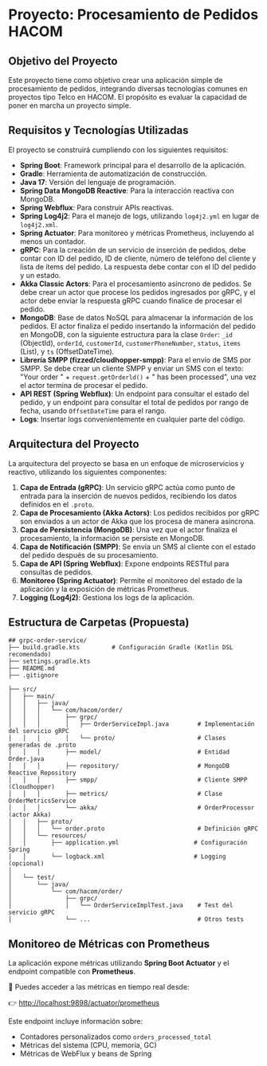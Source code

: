 # Proyecto: Procesamiento de Pedidos HACOM

## Objetivo del Proyecto
Este proyecto tiene como objetivo crear una aplicación simple de procesamiento de pedidos, integrando diversas tecnologías comunes en proyectos tipo Telco en HACOM. El propósito es evaluar la capacidad de poner en marcha un proyecto simple.

## Requisitos y Tecnologías Utilizadas

El proyecto se construirá cumpliendo con los siguientes requisitos:

* **Spring Boot**: Framework principal para el desarrollo de la aplicación.
* **Gradle**: Herramienta de automatización de construcción.
* **Java 17**: Versión del lenguaje de programación.
* **Spring Data MongoDB Reactive**: Para la interacción reactiva con MongoDB.
* **Spring Webflux**: Para construir APIs reactivas.
* **Spring Log4j2**: Para el manejo de logs, utilizando `log4j2.yml` en lugar de `log4j2.xml`.
* **Spring Actuator**: Para monitoreo y métricas Prometheus, incluyendo al menos un contador.
* **gRPC**: Para la creación de un servicio de inserción de pedidos, debe contar con ID del pedido, ID de cliente, número de teléfono del cliente y lista de ítems del pedido. La respuesta debe contar con el ID del pedido y un estado.
* **Akka Classic Actors**: Para el procesamiento asíncrono de pedidos. Se debe crear un actor que procese los pedidos ingresados por gRPC, y el actor debe enviar la respuesta gRPC cuando finalice de procesar el pedido.
* **MongoDB**: Base de datos NoSQL para almacenar la información de los pedidos. El actor finaliza el pedido insertando la información del pedido en MongoDB, con la siguiente estructura para la clase `Order`: `_id` (ObjectId), `orderId`, `customerId`, `customerPhoneNumber`, `status`, `items` (List<String>), y `ts` (OffsetDateTime).
* **Librería SMPP (fizzed/cloudhopper-smpp)**: Para el envío de SMS por SMPP. Se debe crear un cliente SMPP y enviar un SMS con el texto: "Your order " + `request.getOrderld()` + " has been processed", una vez el actor termina de procesar el pedido.
* **API REST (Spring Webflux)**: Un endpoint para consultar el estado del pedido, y un endpoint para consultar el total de pedidos por rango de fecha, usando `OffsetDateTime` para el rango.
* **Logs**: Insertar logs convenientemente en cualquier parte del código.

## Arquitectura del Proyecto

La arquitectura del proyecto se basa en un enfoque de microservicios y reactivo, utilizando los siguientes componentes:

1.  **Capa de Entrada (gRPC)**: Un servicio gRPC actúa como punto de entrada para la inserción de nuevos pedidos, recibiendo los datos definidos en el `.proto`.
2.  **Capa de Procesamiento (Akka Actors)**: Los pedidos recibidos por gRPC son enviados a un actor de Akka que los procesa de manera asíncrona.
3.  **Capa de Persistencia (MongoDB)**: Una vez que el actor finaliza el procesamiento, la información se persiste en MongoDB.
4.  **Capa de Notificación (SMPP)**: Se envía un SMS al cliente con el estado del pedido después de su procesamiento.
5.  **Capa de API (Spring Webflux)**: Expone endpoints RESTful para consultas de pedidos.
6.  **Monitoreo (Spring Actuator)**: Permite el monitoreo del estado de la aplicación y la exposición de métricas Prometheus.
7.  **Logging (Log4j2)**: Gestiona los logs de la aplicación.

## Estructura de Carpetas (Propuesta)
```
## grpc-order-service/
├── build.gradle.kts         # Configuración Gradle (Kotlin DSL recomendado)
├── settings.gradle.kts
├── README.md
├── .gitignore

├── src/
│   ├── main/
│   │   ├── java/
│   │   │   └── com/hacom/order/
│   │   │       ├── grpc/
│   │   │       │   ├── OrderServiceImpl.java        # Implementación del servicio gRPC
│   │   │       │   └── proto/                       # Clases generadas de .proto
│   │   │       ├── model/                           # Entidad Order.java
│   │   │       ├── repository/                      # MongoDB Reactive Repository
│   │   │       ├── smpp/                            # Cliente SMPP (Cloudhopper)
│   │   │       ├── metrics/                         # Clase OrderMetricsService
│   │   │       └── akka/                            # OrderProcessor (actor Akka)
│   │   ├── proto/
│   │   │   └── order.proto                          # Definición gRPC
│   │   └── resources/
│   │       ├── application.yml                     # Configuración Spring
│   │       └── logback.xml                         # Logging (opcional)
│
│   └── test/
│       └── java/
│           └── com/hacom/order/
│               ├── grpc/
│               │   └── OrderServiceImplTest.java    # Test del servicio gRPC
│               └── ...                              # Otros tests
```
## Monitoreo de Métricas con Prometheus

La aplicación expone métricas utilizando **Spring Boot Actuator** y el endpoint compatible con **Prometheus**.

📍 Puedes acceder a las métricas en tiempo real desde:

👉 [http://localhost:9898/actuator/prometheus](http://localhost:9898/actuator/prometheus)

Este endpoint incluye información sobre:
- Contadores personalizados como `orders_processed_total`
- Métricas del sistema (CPU, memoria, GC)
- Métricas de WebFlux y beans de Spring
